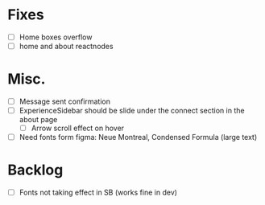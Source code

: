 # Fixes
- [ ] Home boxes overflow
- [ ] home and about reactnodes

# Misc.
- [ ] Message sent confirmation
- [ ] ExperienceSidebar should be slide under the connect section in the about page
  - [ ] Arrow scroll effect on hover
- [ ] Need fonts form figma: Neue Montreal, Condensed Formula (large text)

# Backlog
- [ ] Fonts not taking effect in SB (works fine in dev)
